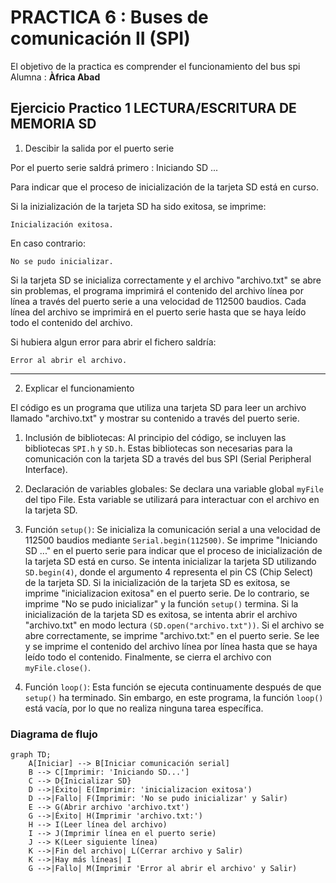 # PRACTICA 6 :  Buses de comunicación II (SPI)  

El objetivo de la practica es comprender el funcionamiento del bus spi 
Alumna : **Àfrica Abad**


## Ejercicio Practico 1  LECTURA/ESCRITURA  DE MEMORIA SD


1. Descibir la salida por el puerto serie 

Por el puerto serie saldrá primero :
     Iniciando SD ...

Para indicar que el proceso de inicialización de la tarjeta SD está en curso.

Si la inizialización de la tarjeta SD ha sido exitosa, se imprime:

    Inicialización exitosa.

En caso contrario:

    No se pudo inicializar.

Si la tarjeta SD se inicializa correctamente y el archivo "archivo.txt" se abre sin problemas, el programa imprimirá el contenido del archivo línea por línea a través del puerto serie a una velocidad de 112500 baudios. Cada línea del archivo se imprimirá en el puerto serie hasta que se haya leído todo el contenido del archivo.

Si hubiera algun error para abrir el fichero saldría:

    Error al abrir el archivo.


-----
2. Explicar el funcionamiento 

El código es un programa que utiliza una tarjeta SD para leer un archivo llamado "archivo.txt" y mostrar su contenido a través del puerto serie.

1. Inclusión de bibliotecas: Al principio del código, se incluyen las bibliotecas `SPI.h` y `SD.h`. Estas bibliotecas son necesarias para la comunicación con la tarjeta SD a través del bus SPI (Serial Peripheral Interface).

2. Declaración de variables globales: Se declara una variable global `myFile` del tipo File. Esta variable se utilizará para interactuar con el archivo en la tarjeta SD.

3. Función `setup()`: 
Se inicializa la comunicación serial a una velocidad de 112500 baudios mediante `Serial.begin(112500)`.
Se imprime "Iniciando SD ..." en el puerto serie para indicar que el proceso de inicialización de la tarjeta SD está en curso.
Se intenta inicializar la tarjeta SD utilizando `SD.begin(4)`, donde el argumento 4 representa el pin CS (Chip Select) de la tarjeta SD.
Si la inicialización de la tarjeta SD es exitosa, se imprime "inicializacion exitosa" en el puerto serie. De lo contrario, se imprime "No se pudo inicializar" y la función `setup()` termina.
Si la inicialización de la tarjeta SD es exitosa, se intenta abrir el archivo "archivo.txt" en modo lectura `(SD.open("archivo.txt"))`. Si el archivo se abre correctamente, se imprime "archivo.txt:" en el puerto serie.
Se lee y se imprime el contenido del archivo línea por línea hasta que se haya leído todo el contenido.
Finalmente, se cierra el archivo con `myFile.close()`.
4. Función `loop()`: Esta función se ejecuta continuamente después de que `setup()` ha terminado. Sin embargo, en este programa, la función `loop()` está vacía, por lo que no realiza ninguna tarea específica.

### Diagrama de flujo


```mermaid
graph TD;
    A[Iniciar] --> B[Iniciar comunicación serial]
    B --> C[Imprimir: 'Iniciando SD...']
    C --> D{Inicializar SD}
    D -->|Éxito| E(Imprimir: 'inicializacion exitosa')
    D -->|Fallo| F(Imprimir: 'No se pudo inicializar' y Salir)
    E --> G(Abrir archivo 'archivo.txt')
    G -->|Éxito| H(Imprimir 'archivo.txt:')
    H --> I(Leer línea del archivo)
    I --> J(Imprimir línea en el puerto serie)
    J --> K(Leer siguiente línea)
    K -->|Fin del archivo| L(Cerrar archivo y Salir)
    K -->|Hay más líneas| I
    G -->|Fallo| M(Imprimir 'Error al abrir el archivo' y Salir)

```
 
 



